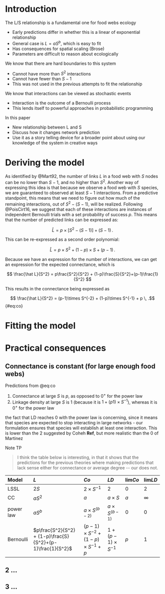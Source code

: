 # Introduction

The L/S relationship is a fundamental one for food webs ecology

- Early predictions differ in whether this is a linear of exponential relationship
- General case is $L = aS^b$, which is easy to fit
- Has consequences for spatial scaling (Brose)
- Parameters are difficult to reason about ecologically

We know that there are hard boundaries to this system

- Cannot have more than $S^2$ interactions
- Cannot have fewer than $S-1$
- This was not used in the previous attempts to fit the relationship

We know that interactions can be viewed as stochastic events

- Interaction is the outcome of a Bernoulli process
- This lends itself to powerful approaches in probabilistic programming

In this paper

- New relationship between L and S
- Discuss how it changes network prediction
- Use it as a story telling device for a broader point about using our knowledge of the system in creative ways

# Deriving the model

As identified by @Mart92, the number of links $L$ in a food web with $S$ nodes
can be no lower than $S-1$, and no higher than $S^2$. Another way of expressing
this idea is that because we observe a food web with $S$ species, we are
guaranteed to observed at least $S-1$ interactions. From a predictive
standpoint, this means that we need to figure out how much of the remaining
interactions, out of $S^2-(S-1)$, will be realized. Following @PoisCirt16, we
suggest that each of these interactions are instances of independent Bernoulli
trials with a set probability of success $p$. This means that the number of
predicted links can be expressed as:

$$
 \hat L = p\times\left[S^2-(S-1)\right]+(S-1)\,.
$$

This can be re-expressed as a second order polynomial:

$$
  \hat L = p\times S^2 + (1-p)\times S + (p-1)\,.
$$

Because we have an expression for the number of interactions, we can get an
expression for the expected connectance, which is

$$
  \frac{\hat L}{S^2} = p\frac{S^2}{S^2} + (1-p)\frac{S}{S^2}+(p-1)\frac{1}{S^2}
$$

This results in the connectance being expressed as

$$ \frac{\hat L}{S^2} = (p-1)\times S^{-2} + (1-p)\times S^{-1} + p \, .$$ {#eq:co}

# Fitting the model

# Practical consequences

## Connectance is constant (for large enough food webs)

Predictions from @eq:co

1. Connectance at large $S$ is $p$, as opposed to $0^+$ for the power law
1. Linkage density at large $S$ is $1$ (because it is $1+(p1)\times S^{-1}$), whereas it is $0^+$ for the power law

the fact that LD reaches 0 with the power law is concerning, since it means that
species are expected to stop interacting in large networks - our formulation
ensures that species will establish at least one interaction. This is lower than
the 2 suggested by Coheh **Ref**, but more realistic than the $0$ of Martinez

Note TP
> I think the table below is interesting, in that it shows that the
> predictions for the previous theories where making predictions that lack sense
> either for connectance or average degree -- our does not.

| Model     | $L$                                                        | $Co$                                          | $LD$                   | $\text{lim} Co$ | $\text{lim} LD$ |
|:----------|:-----------------------------------------------------------|:----------------------------------------------|:-----------------------|:----------------|:----------------|
| LSSL      | $2S$                                                       | $2\times S^{-1}$                              | $2$                    | $0$             | $2$             |
| CC        | $aS^2$                                                     | $a$                                           | $a\times S$            | $a$             | $\infty$        |
| power law | $aS^b$                                                     | $a\times S^{(b-2)}$                           | $a\times S^{(b-1)}$    | $0$             | $0$             |
| Bernoulli | $p\frac{S^2}{S^2} + (1-p)\frac{S}{S^2}+(p-1)\frac{1}{S^2}$ | $(p-1)\times S^{-2} + (1-p)\times S^{-1} + p$ | $1+(p-1)\times S^{-1}$ | $p$             | $1$             |

## 2 ...

## 3 ...
